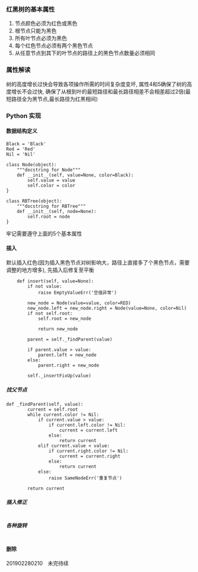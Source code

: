 ### 红黑树的基本属性

1. 节点颜色必须为红色或黑色
2. 根节点只能为黑色
3. 所有叶节点必须为黑色
4. 每个红色节点必须有两个黑色节点
5. 从任意节点到其下的叶节点的路径上的黑色节点数量必须相同

### 属性解读

树的高度增长过快会导致各项操作所需的时间复杂度变坏, 属性4和5确保了树的高度增长不会过快,  确保了从根到叶的最短路径和最长路径相差不会相差超过2倍(最短路径全为黑节点,最长路径为红黑相间)

### Python 实现

#### 数据结构定义
```
Black = 'Black'
Red = 'Red'
Nil = 'Nil'

class Node(object):
	"""docstring for Node"""
	def __init__(self, value=None, color=Black):
	    self.value = value
	    self.color = color
}

class RBTree(object):
	"""docstring for RBTree"""
	def __init__(self, node=None):
	    self.root = node
}
```
牢记需要遵守上面的5个基本属性
#### 插入
默认插入红色(因为插入黑色节点对树影响大，路径上直接多了个黑色节点，需要调整的地方增多), 先插入后修复至平衡
```
	def insert(self, value=None):
		if not value:
			raise EmptyValueErr('空值异常')

		new_node = Node(value=value, color=RED)
		new_node.left = new_node.right = Node(value=None, color=Nil)
		if not self.root:
			self.root = new_node

			return new_node

		parent = self._findParent(value)

		if parent.value > value:
			parent.left = new_node
		else:
			parent.right = new_node

		self._insertFixUp(value)

```
##### 找父节点
```
def _findParent(self, value):
		current = self.root
		while current.color != Nil:
			if current.value > value:
				if current.left.color != Nil:
					current = current.left
				else:
					return current
			elif current.value < value:
				if current.right.color != Nil:
					current = current.right
				else:
					return current
			else:
				raise SameNodeErr('重复节点')

		return current
```
##### 插入修正
```

```
##### 各种旋转
```

```
#### 删除
201902280210　未完待续
